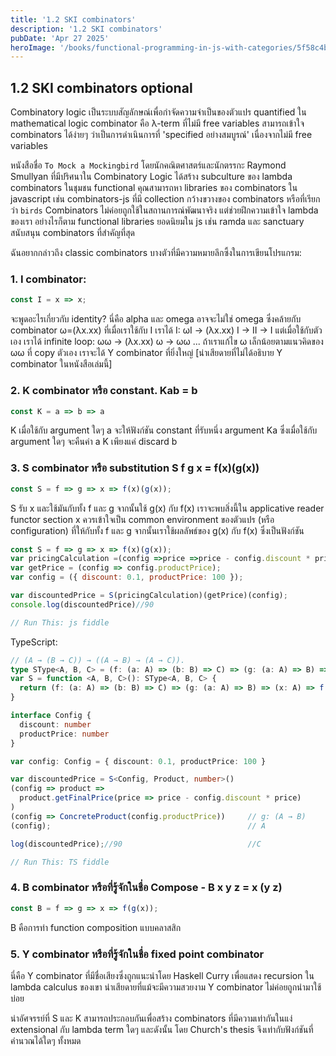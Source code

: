 ```yaml
---
title: '1.2 SKI combinators'
description: '1.2 SKI combinators'
pubDate: 'Apr 27 2025'
heroImage: '/books/functional-programming-in-js-with-categories/5f58c4b0-71d0-4983-87e0-8d30dbdf9e5e.jpg'
---
```

## 1.2 SKI combinators   optional

Combinatory logic เป็นระบบสัญลักษณ์เพื่อกำจัดความจำเป็นของตัวแปร quantified ใน mathematical logic combinator คือ λ-term ที่ไม่มี free variables สามารถเข้าใจ combinators ได้ง่ายๆ ว่าเป็นการดำเนินการที่ 'specified อย่างสมบูรณ์' เนื่องจากไม่มี free variables

หนังสือชื่อ `To Mock a Mockingbird` โดยนักคณิตศาสตร์และนักตรรกะ Raymond Smullyan ที่มีปริศนาใน Combinatory Logic ได้สร้าง subculture ของ lambda combinators ในชุมชน functional คุณสามารถหา libraries ของ combinators ใน javascript เช่น combinators-js ที่มี collection กว้างขวางของ combinators หรือที่เรียกว่า `birds` Combinators ไม่ค่อยถูกใช้ในสถานการณ์พัฒนาจริง แต่ช่วยฝึกความเข้าใจ lambda ของเรา อย่างไรก็ตาม functional libraries ยอดนิยมใน js เช่น ramda และ sanctuary สนับสนุน combinators ที่สำคัญที่สุด

ฉันอยากกล่าวถึง classic combinators บางตัวที่มีความหมายลึกซึ้งในการเขียนโปรแกรม:

### 1. I combinator:

```js
const I = x => x;
```

จะพูดอะไรเกี่ยวกับ identity? นี่คือ alpha และ omega อาจจะไม่ใช่ omega ซึ่งคล้ายกับ combinator ω=(λx.xx) ที่เมื่อเราใช้กับ I เราได้ I: ωI → (λx.xx) I → II → I แต่เมื่อใช้กับตัวเอง เราได้ infinite loop: ωω → (λx.xx) ω → ωω ... ถ้าเราแก้ไข ω เล็กน้อยตามแนวคิดของ ωω ที่ copy ตัวเอง เราจะได้ Y combinator ที่ยิ่งใหญ่ [น่าเสียดายที่ไม่ได้อธิบาย Y combinator ในหนังสือเล่มนี้]

### 2. K combinator หรือ constant. Kab = b

```js
const K = a => b => a
```

K เมื่อใช้กับ argument ใดๆ a จะให้ฟังก์ชัน constant ที่รับหนึ่ง argument Ka ซึ่งเมื่อใช้กับ argument ใดๆ จะคืนค่า a K เพียงแค่ discard b

### 3. S combinator หรือ substitution S f g x = f(x)(g(x))

```js
const S = f => g => x => f(x)(g(x));
```

S รับ x และใช้มันกับทั้ง f และ g จากนั้นใช้ g(x) กับ f(x) เราจะพบสิ่งนี้ใน applicative reader functor section x ควรเข้าใจเป็น common environment ของตัวแปร (หรือ configuration) ที่ให้กับทั้ง f และ g จากนั้นเราใช้ผลลัพธ์ของ g(x) กับ f(x) ซึ่งเป็นฟังก์ชัน

```js
const S = f => g => x => f(x)(g(x));
var pricingCalculation =(config =>price =>price - config.discount * price);
var getPrice = (config => config.productPrice);
var config = ({ discount: 0.1, productPrice: 100 });

var discountedPrice = S(pricingCalculation)(getPrice)(config);
console.log(discountedPrice)//90

// Run This: js fiddle
```


TypeScript:

```ts
// (A → (B → C)) → ((A → B) → (A → C)).
type SType<A, B, C> = (f: (a: A) => (b: B) => C) => (g: (a: A) => B) => (a: A) => C
var S = function <A, B, C>(): SType<A, B, C> {
  return (f: (a: A) => (b: B) => C) => (g: (a: A) => B) => (x: A) => f(x)(g(x))
}

interface Config {
  discount: number
  productPrice: number
}

var config: Config = { discount: 0.1, productPrice: 100 }

var discountedPrice = S<Config, Product, number>()
(config => product =>
  product.getFinalPrice(price => price - config.discount * price)
)
(config => ConcreteProduct(config.productPrice))     // g: (A → B)
(config);                                            // A

log(discountedPrice);//90                            //C

// Run This: TS fiddle
```


### 4. B combinator หรือที่รู้จักในชื่อ Compose - B x y z = x (y z)

```js
const B = f => g => x => f(g(x));
```

B คือการทำ function composition แบบคลาสสิก

### 5. Y combinator หรือที่รู้จักในชื่อ fixed point combinator

นี่คือ Y combinator ที่มีชื่อเสียงซึ่งถูกแนะนำโดย Haskell Curry เพื่อแสดง recursion ใน lambda calculus ของเขา น่าเสียดายที่แม้จะมีความสวยงาม Y combinator ไม่ค่อยถูกนำมาใช้บ่อย

น่าอัศจรรย์ที่ S และ K สามารถประกอบกันเพื่อสร้าง combinators ที่มีความเท่ากันในแง่ extensional กับ lambda term ใดๆ และดังนั้น โดย Church's thesis จึงเท่ากับฟังก์ชันที่คำนวณได้ใดๆ ทั้งหมด
